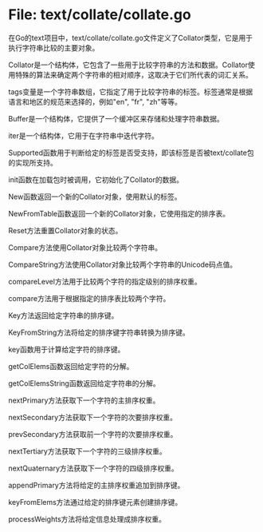# File: text/collate/collate.go

在Go的text项目中，text/collate/collate.go文件定义了Collator类型，它是用于执行字符串比较的主要对象。

Collator是一个结构体，它包含了一些用于比较字符串的方法和数据。Collator使用特殊的算法来确定两个字符串的相对顺序，这取决于它们所代表的词汇关系。

tags变量是一个字符串数组，它指定了用于比较字符串的标签。标签通常是根据语言和地区的规范来选择的，例如"en", "fr", "zh"等等。

Buffer是一个结构体，它提供了一个缓冲区来存储和处理字符串数据。

iter是一个结构体，它用于在字符串中迭代字符。

Supported函数用于判断给定的标签是否受支持，即该标签是否被text/collate包的实现所支持。

init函数在加载包时被调用，它初始化了Collator的数据。

New函数返回一个新的Collator对象，使用默认的标签。

NewFromTable函数返回一个新的Collator对象，它使用指定的排序表。

Reset方法重置Collator对象的状态。

Compare方法使用Collator对象比较两个字符串。

CompareString方法使用Collator对象比较两个字符串的Unicode码点值。

compareLevel方法用于比较两个字符的指定级别的排序权重。

compare方法用于根据指定的排序表比较两个字符。

Key方法返回给定字符串的排序键。

KeyFromString方法将给定的排序键字符串转换为排序键。

key函数用于计算给定字符的排序键。

getColElems函数返回给定字符的分解。

getColElemsString函数返回给定字符串的分解。

nextPrimary方法获取下一个字符的主排序权重。

nextSecondary方法获取下一个字符的次要排序权重。

prevSecondary方法获取前一个字符的次要排序权重。

nextTertiary方法获取下一个字符的三级排序权重。

nextQuaternary方法获取下一个字符的四级排序权重。

appendPrimary方法将给定的主排序权重追加到排序键。

keyFromElems方法通过给定的排序键元素创建排序键。

processWeights方法将给定信息处理成排序权重。

